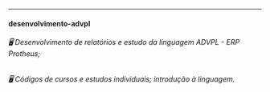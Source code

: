 ---
#### desenvolvimento-advpl
###### 🖥️ Desenvolvimento de relatórios e estudo da linguagem ADVPL - ERP Protheus;
###### 🖥️ Códigos de cursos e estudos individuais; introdução à linguagem.
